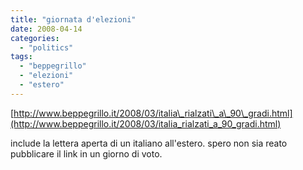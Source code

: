 ```yaml
---
title: "giornata d'elezioni"
date: 2008-04-14
categories: 
  - "politics"
tags: 
  - "beppegrillo"
  - "elezioni"
  - "estero"
---
```


[http://www.beppegrillo.it/2008/03/italia\_rialzati\_a\_90\_gradi.html](http://www.beppegrillo.it/2008/03/italia_rialzati_a_90_gradi.html)

include la lettera aperta di un italiano all'estero. spero non sia reato pubblicare il link in un giorno di voto.
